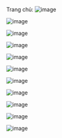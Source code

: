 Trang chủ: 
![image](https://github.com/zn03/BookShop/assets/127586704/f1244240-2063-43b8-b824-edb8d28a2d7a)

![image](https://github.com/zn03/BookShop/assets/127586704/055cf5a2-fa7e-40c1-9b9e-63b2171f4e2a)

![image](https://github.com/zn03/BookShop/assets/127586704/4a60c434-e469-42c4-8c65-3eeb64041c47)

![image](https://github.com/zn03/BookShop/assets/127586704/46b9af28-ec1b-47c0-a28b-599c8a38a233)

![image](https://github.com/zn03/BookShop/assets/127586704/947fd5a0-2ac3-4bab-a6a1-087a1a293043)

![image](https://github.com/zn03/BookShop/assets/127586704/088a73d5-36de-4dd8-9cae-cc582ff57878)

![image](https://github.com/zn03/BookShop/assets/127586704/e933516d-632f-4ead-9f55-19eee537b94c)

![image](https://github.com/zn03/BookShop/assets/127586704/eeb882ab-4ec1-46ae-a514-6e393c1ab87f)

![image](https://github.com/zn03/BookShop/assets/127586704/4620fc23-3948-45d0-9b56-6f1c234ea609)

![image](https://github.com/zn03/BookShop/assets/127586704/fc7f99d3-e4dc-4130-9019-aa155b2f8a48)

![image](https://github.com/zn03/BookShop/assets/127586704/9076baac-b2b5-43d7-aef4-5dff91abf3c2)

 
 
